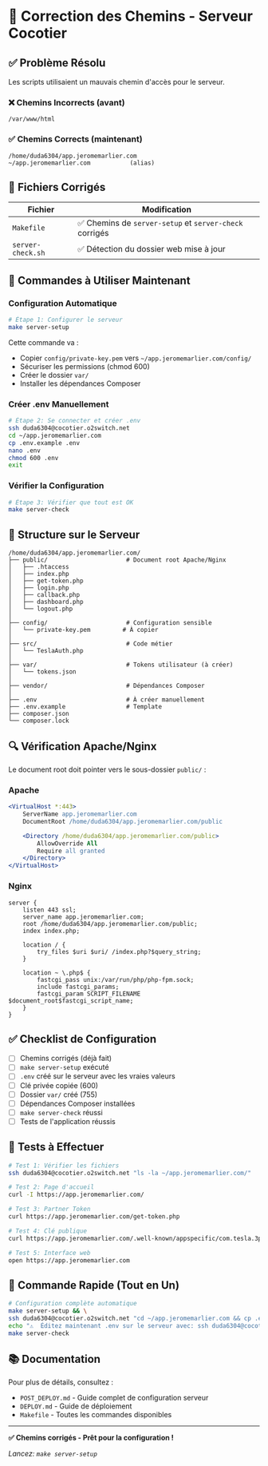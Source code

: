 # 🔧 Correction des Chemins - Serveur Cocotier

## ✅ Problème Résolu

Les scripts utilisaient un mauvais chemin d'accès pour le serveur.

### ❌ Chemins Incorrects (avant)

```
/var/www/html
```

### ✅ Chemins Corrects (maintenant)

```
/home/duda6304/app.jeromemarlier.com
~/app.jeromemarlier.com           (alias)
```

## 📝 Fichiers Corrigés

| Fichier           | Modification                                            |
| ----------------- | ------------------------------------------------------- |
| `Makefile`        | ✅ Chemins de `server-setup` et `server-check` corrigés |
| `server-check.sh` | ✅ Détection du dossier web mise à jour                 |

## 🚀 Commandes à Utiliser Maintenant

### Configuration Automatique

```bash
# Étape 1: Configurer le serveur
make server-setup
```

Cette commande va :

- Copier `config/private-key.pem` vers `~/app.jeromemarlier.com/config/`
- Sécuriser les permissions (chmod 600)
- Créer le dossier `var/`
- Installer les dépendances Composer

### Créer .env Manuellement

```bash
# Étape 2: Se connecter et créer .env
ssh duda6304@cocotier.o2switch.net
cd ~/app.jeromemarlier.com
cp .env.example .env
nano .env
chmod 600 .env
exit
```

### Vérifier la Configuration

```bash
# Étape 3: Vérifier que tout est OK
make server-check
```

## 📂 Structure sur le Serveur

```
/home/duda6304/app.jeromemarlier.com/
├── public/                      # Document root Apache/Nginx
│   ├── .htaccess
│   ├── index.php
│   ├── get-token.php
│   ├── login.php
│   ├── callback.php
│   ├── dashboard.php
│   └── logout.php
│
├── config/                      # Configuration sensible
│   └── private-key.pem         # À copier
│
├── src/                         # Code métier
│   └── TeslaAuth.php
│
├── var/                         # Tokens utilisateur (à créer)
│   └── tokens.json
│
├── vendor/                      # Dépendances Composer
│
├── .env                         # À créer manuellement
├── .env.example                 # Template
├── composer.json
└── composer.lock
```

## 🔍 Vérification Apache/Nginx

Le document root doit pointer vers le sous-dossier `public/` :

### Apache

```apache
<VirtualHost *:443>
    ServerName app.jeromemarlier.com
    DocumentRoot /home/duda6304/app.jeromemarlier.com/public

    <Directory /home/duda6304/app.jeromemarlier.com/public>
        AllowOverride All
        Require all granted
    </Directory>
</VirtualHost>
```

### Nginx

```nginx
server {
    listen 443 ssl;
    server_name app.jeromemarlier.com;
    root /home/duda6304/app.jeromemarlier.com/public;
    index index.php;

    location / {
        try_files $uri $uri/ /index.php?$query_string;
    }

    location ~ \.php$ {
        fastcgi_pass unix:/var/run/php/php-fpm.sock;
        include fastcgi_params;
        fastcgi_param SCRIPT_FILENAME $document_root$fastcgi_script_name;
    }
}
```

## ✅ Checklist de Configuration

- [ ] Chemins corrigés (déjà fait)
- [ ] `make server-setup` exécuté
- [ ] `.env` créé sur le serveur avec les vraies valeurs
- [ ] Clé privée copiée (600)
- [ ] Dossier `var/` créé (755)
- [ ] Dépendances Composer installées
- [ ] `make server-check` réussi
- [ ] Tests de l'application réussis

## 🧪 Tests à Effectuer

```bash
# Test 1: Vérifier les fichiers
ssh duda6304@cocotier.o2switch.net "ls -la ~/app.jeromemarlier.com/"

# Test 2: Page d'accueil
curl -I https://app.jeromemarlier.com/

# Test 3: Partner Token
curl https://app.jeromemarlier.com/get-token.php

# Test 4: Clé publique
curl https://app.jeromemarlier.com/.well-known/appspecific/com.tesla.3p.public-key.pem

# Test 5: Interface web
open https://app.jeromemarlier.com
```

## 🎯 Commande Rapide (Tout en Un)

```bash
# Configuration complète automatique
make server-setup && \
ssh duda6304@cocotier.o2switch.net "cd ~/app.jeromemarlier.com && cp .env.example .env" && \
echo "⚠️  Éditez maintenant .env sur le serveur avec: ssh duda6304@cocotier.o2switch.net 'nano ~/app.jeromemarlier.com/.env'" && \
make server-check
```

## 📚 Documentation

Pour plus de détails, consultez :

- `POST_DEPLOY.md` - Guide complet de configuration serveur
- `DEPLOY.md` - Guide de déploiement
- `Makefile` - Toutes les commandes disponibles

---

**✅ Chemins corrigés - Prêt pour la configuration !**

_Lancez: `make server-setup`_
